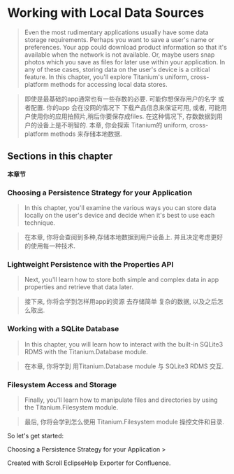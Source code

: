 # Working with Local Data Sources

> Even the most rudimentary applications usually have some data storage requirements. Perhaps you want to save a user's name or preferences. Your app could download product information so that it's available when the network is not available. Or, maybe users snap photos which you save as files for later use within your application. In any of these cases, storing data on the user's device is a critical feature. In this chapter, you'll explore Titanium's uniform, cross-platform methods for accessing local data stores.

>  即使是最基础的app通常也有一些存数的必要. 可能你想保存用户的名字 或者配置. 你的app 会在没网的情况下 下载产品信息来保证可用, 或者, 可能用户使用你的应用拍照片,稍后你要保存成files. 在这种情况下, 存数数据到用户的设备上是不明智的. 本章, 你会探索 Titanium的 uniform, cross-platform methods 来存储本地数据.

## Sections in this chapter
**本章节**

### Choosing a Persistence Strategy for your Application

> In this chapter, you'll examine the various ways you can store data locally on the user's device and decide when it's best to use each technique.

> 在本章, 你将会查阅到多种,存储本地数据到用户设备上. 并且决定考虑更好的使用每一种技术.

### Lightweight Persistence with the Properties API

> Next, you'll learn how to store both simple and complex data in app properties and retrieve that data later.

> 接下来, 你将会学到怎样用app的资源 去存储简单 复杂的数据, 以及之后怎么取出.

### Working with a SQLite Database

> In this chapter, you will learn how to interact with the built-in SQLite3 RDMS with the Titanium.Database module.

> 在本章,  你将学到 用Titanium.Database module 与 SQLite3 RDMS 交互.

### Filesystem Access and Storage

> Finally, you'll learn how to manipulate files and directories by using the Titanium.Filesystem module.

> 最后, 你将会学到怎么使用 Titanium.Filesystem module 操控文件和目录. 

So let's get started: 

Choosing a Persistence Strategy for your Application >

Created with Scroll EclipseHelp Exporter for Confluence.

